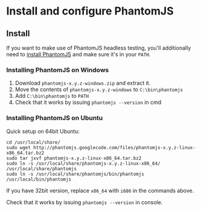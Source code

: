 # Install and configure PhantomJS

## Install

If you want to make use of PhantomJS headless testing, you'll additionally need to [install PhantomJS](http://phantomjs.org/download.html) and make sure it's in your `PATH`.

### Installing PhantomJS on Windows

1. Download `phantomjs-x.y.z-windows.zip` and extract it.
2. Move the contents of `phantomjs-x.y.z-windows` to `C:\bin\phantomjs`
3. Add `C:\bin\phantomjs` to `PATH`
4. Check that it works by issuing `phantomjs --version` in cmd

### Installing PhantomJS on Ubuntu

Quick setup on 64bit Ubuntu:

````
cd /usr/local/share/
sudo wget http://phantomjs.googlecode.com/files/phantomjs-x.y.z-linux-x86_64.tar.bz2
sudo tar jxvf phantomjs-x.y.z-linux-x86_64.tar.bz2
sudo ln -s /usr/local/share/phantomjs-x.y.z-linux-x86_64/ /usr/local/share/phantomjs
sudo ln -s /usr/local/share/phantomjs/bin/phantomjs /usr/local/bin/phantomjs
````

If you have 32bit version, replace `x86_64` with `i686` in the commands above.

Check that it works by issuing `phantomjs --version` in console.
